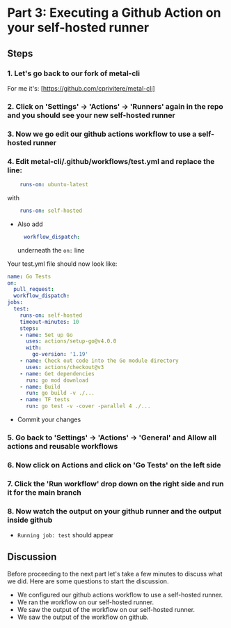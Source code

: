 <!-- See https://squidfunk.github.io/mkdocs-material/reference/ -->
# Part 3: Executing a Github Action on your self-hosted runner

## Steps

### 1. Let's go back to our fork of metal-cli

For me it's: [https://github.com/cprivitere/metal-cli]

### 2. Click on 'Settings' -> 'Actions' -> 'Runners' again in the repo and you should see your new self-hosted runner

### 3. Now we go edit our github actions workflow to use a self-hosted runner

### 4. Edit metal-cli/.github/workflows/test.yml and replace the line:

  ```yaml
      runs-on: ubuntu-latest
  ```

  with

  ```yaml
      runs-on: self-hosted
  ```

- Also add

  ```yaml
    workflow_dispatch:
  ```

  underneath the `on:` line

Your test.yml file should now look like:

  ```yaml
  name: Go Tests
  on:
    pull_request:
    workflow_dispatch:
  jobs:
    test:
      runs-on: self-hosted
      timeout-minutes: 10
      steps:
      - name: Set up Go
        uses: actions/setup-go@v4.0.0
        with:
          go-version: '1.19'
      - name: Check out code into the Go module directory
        uses: actions/checkout@v3
      - name: Get dependencies
        run: go mod download
      - name: Build
        run: go build -v ./...
      - name: TF tests
        run: go test -v -cover -parallel 4 ./...
  ```

- Commit your changes

### 5. Go back to 'Settings' -> 'Actions' -> 'General' and Allow all actions and reusable workflows

### 6. Now click on Actions and click on 'Go Tests' on the left side

### 7. Click the 'Run workflow' drop down on the right side and run it for the main branch

### 8. Now watch the output on your github runner and the output inside github

- `Running job: test` should appear

## Discussion

Before proceeding to the next part let's take a few minutes to discuss what we did. Here are some questions to start the discussion.

- We configured our github actions workflow to use a self-hosted runner.
- We ran the workflow on our self-hosted runner.
- We saw the output of the workflow on our self-hosted runner.
- We saw the output of the workflow on github.
